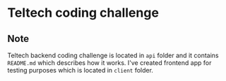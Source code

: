 # Teltech coding challenge

## Note

Teltech backend coding challenge is located in `api` folder and it contains `README.md` which describes how it works. I've created frontend app for testing purposes which is located in `client` folder. 